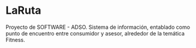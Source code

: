 # LaRuta
Proyecto de SOFTWARE - ADSO. Sistema de información, entablado como punto de encuentro entre consumidor y asesor, alrededor de la temática Fitness.
